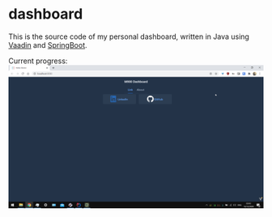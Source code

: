 # dashboard

This is the source code of my personal dashboard,
written in Java using [Vaadin](https://vaadin.com/) and [SpringBoot](https://spring.io/projects/spring-boot).

Current progress:
![currentstate](./current_state.png)